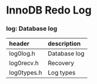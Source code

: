# InnoDB Redo Log

###  log: Database log

|header|description|
|:---|:---|
| log0log.h | Database log |
| log0recv.h | Recovery |
| log0types.h | Log types |
